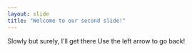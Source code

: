 ```yaml
---
layout: slide
title: "Welcome to our second slide!"
---
```

Slowly but surely, I'll get there
Use the left arrow to go back!
